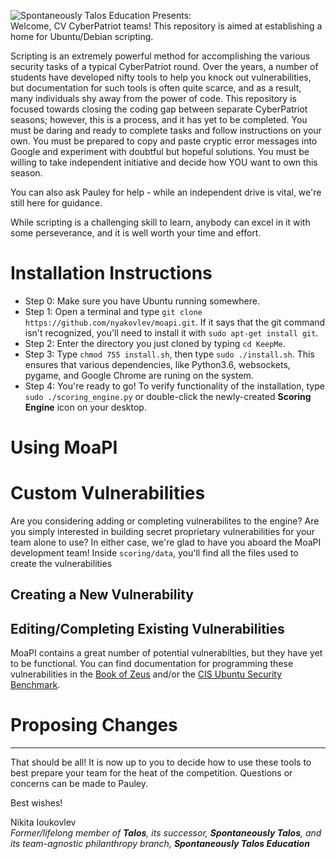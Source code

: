 ![Spontaneously Talos Education Presents:](https://nyakovlev.github.io/images/loadIcon.png "Encroaching upon a perfectly healthy and independent realm of learning since 2015")
<br>
Welcome, CV CyberPatriot teams! This repository is aimed at establishing a home for Ubuntu/Debian scripting.

Scripting is an extremely powerful method for accomplishing the various security tasks of a typical CyberPatriot round. Over the years, a number of students have developed nifty tools to help you knock out vulnerabilities, but documentation for such tools is often quite scarce, and as a result, many individuals shy away from the power of code. This repository is focused towards closing the coding gap between separate CyberPatriot seasons; however, this is a process, and it has yet to be completed. You must be daring and ready to complete tasks and follow instructions on your own. You must be prepared to copy and paste cryptic error messages into Google and experiment with doubtful but hopeful solutions. You must be willing to take independent initiative and decide how YOU want to own this season.

You can also ask Pauley for help - while an independent drive is vital, we're still here for guidance.

While scripting is a challenging skill to learn, anybody can excel in it with some perseverance, and it is well worth your time and effort.

# Installation Instructions
* Step 0: Make sure you have Ubuntu running somewhere.
* Step 1: Open a terminal and type `git clone https://github.com/nyakovlev/moapi.git`. If it says that the git command isn't recognized, you'll need to install it with `sudo apt-get install git`.
* Step 2: Enter the directory you just cloned by typing `cd KeepMe`.
* Step 3: Type `chmod 755 install.sh`, then type `sudo ./install.sh`. This ensures that various dependencies, like Python3.6, websockets, pygame, and Google Chrome are runing on the system.
* Step 4: You're ready to go! To verify functionality of the installation, type `sudo ./scoring_engine.py` or double-click the newly-created **Scoring Engine** icon on your desktop.
# Using MoaPI
# Custom Vulnerabilities
Are you considering adding or completing vulnerabilites to the engine? Are you simply interested in building secret proprietary vulnerabilities for your team alone to use? In either case, we're glad to have you aboard the MoaPI development team!
Inside `scoring/data`, you'll find all the files used to create the vulnerabilities
## Creating a New Vulnerability
## Editing/Completing Existing Vulnerabilities
MoaPI contains a great number of potential vulnerabilties, but they have yet to be functional. You can find documentation for programming these vulnerabilities in the <a href='http://bookofzeus.com/harden-ubuntu/'>Book of Zeus</a> and/or the <a href='https://drive.google.com/file/d/15on6nqADnFPpG7BkF9hpiQgpI0dTQmIP/view?usp=sharing'>CIS Ubuntu Security Benchmark</a>.
# Proposing Changes

---
That should be all! It is now up to you to decide how to use these tools to best prepare your team for the heat of the competition. Questions or concerns can be made to Pauley.

Best wishes!

Nikita Ioukovlev<br>
*Former/lifelong member of **Talos**, its successor, **Spontaneously Talos**, and its team-agnostic philanthropy branch, **Spontaneously Talos Education***
